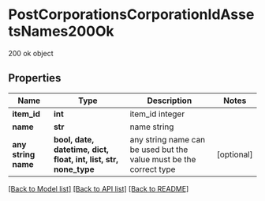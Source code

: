 # PostCorporationsCorporationIdAssetsNames200Ok

200 ok object

## Properties
Name | Type | Description | Notes
------------ | ------------- | ------------- | -------------
**item_id** | **int** | item_id integer | 
**name** | **str** | name string | 
**any string name** | **bool, date, datetime, dict, float, int, list, str, none_type** | any string name can be used but the value must be the correct type | [optional]

[[Back to Model list]](../README.md#documentation-for-models) [[Back to API list]](../README.md#documentation-for-api-endpoints) [[Back to README]](../README.md)


